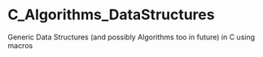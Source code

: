 # C_Algorithms_DataStructures
Generic Data Structures (and possibly Algorithms too in future) in C using macros
